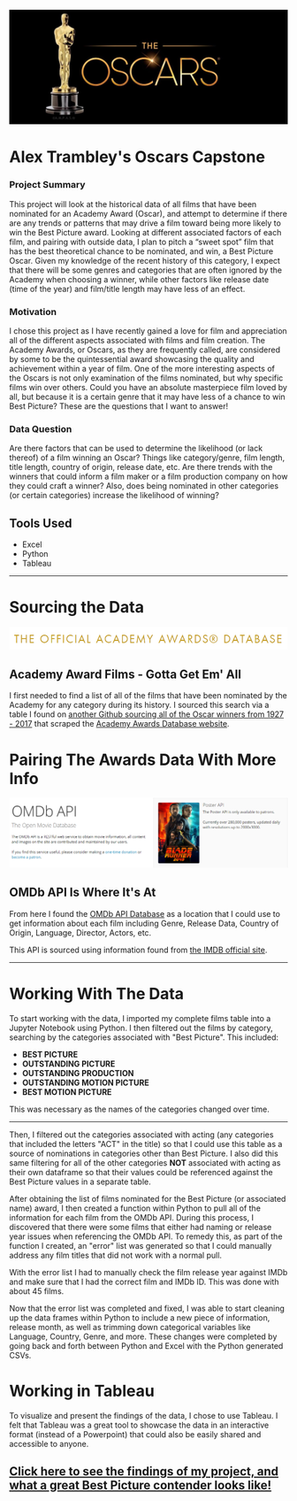 <p align="center">
  <img src="https://github.com/alextrambley/alex_trambley_oscars_capstone/blob/master/oscars_logo.jpg">
</p>

# Alex Trambley's Oscars Capstone

### Project Summary
This project will look at the historical data of all films that have been nominated for an Academy Award (Oscar), and attempt to determine if there are any trends or patterns that may drive a film toward being more likely to win the Best Picture award. Looking at different associated factors of each film, and pairing with outside data, I plan to pitch a “sweet spot” film that has the best theoretical chance to be nominated, and win, a Best Picture Oscar. Given my knowledge of the recent history of this category, I expect that there will be some genres and categories that are often ignored by the Academy when choosing a winner, while other factors like release date (time of the year) and film/title length may have less of an effect.

### Motivation
I chose this project as I have recently gained a love for film and appreciation all of the different aspects associated with films and film creation. The Academy Awards, or Oscars, as they are frequently called, are considered by some to be the quintessential award showcasing the quality and achievement within a year of film. One of the more interesting aspects of the Oscars is not only examination of the films nominated, but why specific films win over others. Could you have an absolute masterpiece film loved by all, but because it is a certain genre that it may have less of a chance to win Best Picture? These are the questions that I want to answer!

### Data Question
Are there factors that can be used to determine the likelihood (or lack thereof) of a film winning an Oscar? Things like category/genre, film length, title length, country of origin, release date, etc. Are there trends with the winners that could inform a film maker or a film production company on how they could craft a winner? Also, does being nominated in other categories (or certain categories) increase the likelihood of winning?

## Tools Used
* Excel
* Python
* Tableau

-----
# Sourcing the Data
![Oscars-DB-logo](https://github.com/alextrambley/alex_trambley_oscars_capstone/blob/master/oscars_database_logo.png)

## Academy Award Films - Gotta Get Em' All
I first needed to find a list of all of the films that have been nominated by the Academy for any category during its history. 
I sourced this search via a table I found on [another Github sourcing all of the Oscar winners from 1927 - 2017](https://datahub.io/rufuspollock/oscars-nominees-and-winners) that scraped the [Academy Awards Database website](http://awardsdatabase.oscars.org/).


# Pairing The Awards Data With More Info
![omdb_logo](https://github.com/alextrambley/alex_trambley_oscars_capstone/blob/master/omdb_api_logo.png)

## OMDb API Is Where It's At
From here I found the [OMDb API Database](http://www.omdbapi.com/) as a location that I could use to get information about each film including Genre, Release Data, Country of Origin, Language, Director, Actors, etc.

This API is sourced using information found from [the IMDB official site](https://www.imdb.com/). 

-----
# Working With The Data

To start working with the data, I imported my complete films table into a Jupyter Notebook using Python. I then filtered out the films by category, searching by the categories associated with "Best Picture". This included:
<b>
* BEST PICTURE
* OUTSTANDING PICTURE
* OUTSTANDING PRODUCTION
* OUTSTANDING MOTION PICTURE
* BEST MOTION PICTURE
</b>
This was necessary as the names of the categories changed over time. 

-----
Then, I filtered out the categories associated with acting (any categories that included the letters "ACT" in the title) so that I could use this table as a source of nominations in categories other than Best Picture. I also did this same filtering for all of the other categories __NOT__ associated with acting as their own dataframe so that their values could be referenced against the Best Picture values in a separate table.

After obtaining the list of films nominated for the Best Picture (or associated name) award, I then created a function within Python to pull all of the information for each film from the OMDb API. During this process, I discovered that there were some films that either had naming or release year issues when referencing the OMDb API. To remedy this, as part of the function I created, an "error" list was generated so that I could manually address any film titles that did not work with a normal pull.

With the error list I had to manually check the film release year against IMDb and make sure that I had the correct film and IMDb ID. This was done with about 45 films.

Now that the error list was completed and fixed, I was able to start cleaning up the data frames within Python to include a new piece of information, release month, as well as trimming down categorical variables like Language, Country, Genre, and more. These changes were completed by going back and forth between Python and Excel with the Python generated CSVs.

# Working in Tableau

To visualize and present the findings of the data, I chose to use Tableau. I felt that Tableau was a great tool to showcase the data in an interactive format (instead of a Powerpoint) that could also be easily shared and accessible to anyone.

## [Click here to see the findings of my project, and what a great Best Picture contender looks like!](https://public.tableau.com/profile/alex.trambley#!/vizhome/alex_trambley_oscars_capstone/Dashboard1?publish=yes)
